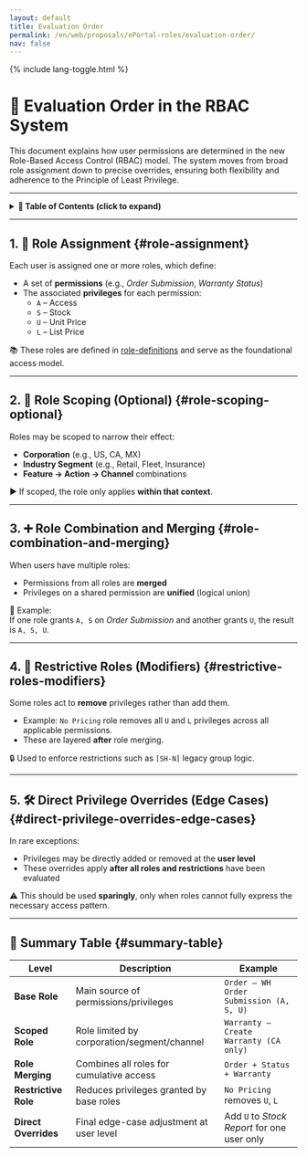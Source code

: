 ```yaml
---
layout: default
title: Evaluation Order
permalink: /en/web/proposals/ePortal-roles/evaluation-order/
nav: false
---
```


{% include lang-toggle.html %}

# 🧮 Evaluation Order in the RBAC System

This document explains how user permissions are determined in the new Role-Based Access Control (RBAC) model. The system moves from broad role assignment down to precise overrides, ensuring both flexibility and adherence to the Principle of Least Privilege.

---

<details markdown="1">
  <summary><strong>📑 Table of Contents (click to expand)</strong></summary>

- [`Role Assignment`](#role-assignment)
- [`Role Scoping (Optional)`](#role-scoping-optional)
- [`Role Combination and Merging`](#role-combination-and-merging)
- [`Restrictive Roles (Modifiers)`](#restrictive-roles-modifiers)
- [`Direct Privilege Overrides (Edge Cases)`](#direct-privilege-overrides-edge-cases)
- [`Summary Table`](#summary-table)

</details>

---

## 1. 🧱 Role Assignment {#role-assignment}

Each user is assigned one or more roles, which define:

- A set of **permissions** (e.g., *Order Submission*, *Warranty Status*)
- The associated **privileges** for each permission:
  - `A` – Access
  - `S` – Stock
  - `U` – Unit Price
  - `L` – List Price

📚 These roles are defined in [role-definitions](./role-definitions.md) and serve as the foundational access model.

---

## 2. 🧭 Role Scoping (Optional) {#role-scoping-optional}

Roles may be scoped to narrow their effect:

- **Corporation** (e.g., US, CA, MX)
- **Industry Segment** (e.g., Retail, Fleet, Insurance)
- **Feature → Action → Channel** combinations

▶ If scoped, the role only applies **within that context**.

---

## 3. ➕ Role Combination and Merging {#role-combination-and-merging}

When users have multiple roles:

- Permissions from all roles are **merged**
- Privileges on a shared permission are **unified** (logical union)

📝 Example:  
If one role grants `A, S` on *Order Submission* and another grants `U`, the result is `A, S, U`.

---

## 4. 🚫 Restrictive Roles (Modifiers) {#restrictive-roles-modifiers}

Some roles act to **remove** privileges rather than add them.

- Example: `No Pricing` role removes all `U` and `L` privileges across all applicable permissions.
- These are layered **after** role merging.

🔒 Used to enforce restrictions such as `[SH-N]` legacy group logic.

---

## 5. 🛠️ Direct Privilege Overrides (Edge Cases) {#direct-privilege-overrides-edge-cases}

In rare exceptions:

- Privileges may be directly added or removed at the **user level**
- These overrides apply **after all roles and restrictions** have been evaluated

⚠️ This should be used **sparingly**, only when roles cannot fully express the necessary access pattern.

---

## 🔁 Summary Table {#summary-table}

| Level                | Description                                 | Example                                                     |
|----------------------|---------------------------------------------|-------------------------------------------------------------|
| **Base Role**        | Main source of permissions/privileges       | `Order – WH Order Submission (A, S, U)`                     |
| **Scoped Role**      | Role limited by corporation/segment/channel | `Warranty – Create Warranty (CA only)`                      |
| **Role Merging**     | Combines all roles for cumulative access    | `Order + Status + Warranty`                                 |
| **Restrictive Role** | Reduces privileges granted by base roles    | `No Pricing` removes `U`, `L`                               |
| **Direct Overrides** | Final edge-case adjustment at user level    | Add `U` to *Stock Report* for one user only                 |
